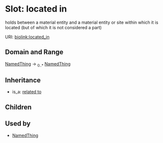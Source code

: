 # Slot: located in


holds between a material entity and a material entity or site within which it is located (but of which it is not considered a part)

URI: [biolink:located_in](https://w3id.org/biolink/vocab/located_in)
## Domain and Range

[NamedThing](NamedThing.md) ->  <sub>0..*</sub> [NamedThing](NamedThing.md)
## Inheritance

 *  is_a: [related to](related_to.md)
## Children

## Used by

 * [NamedThing](NamedThing.md)
